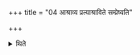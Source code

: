 +++
title = "04 आश्राव्य प्रत्याश्राविते सम्प्रेष्यति"

+++

<details><summary>थिते</summary>

आश्राव्य प्रत्याश्राविते सम्प्रेष्यति प्रातः प्रातःसावस्य शुक्रवतो मन्थिवतो मधुश्चुत इन्द्राय सोमान्प्रस्थितान्प्रेष्य मध्यतःकारिणां चमसाध्वर्यवो वषट्कृतानुवषट्कृताञ्जुहुत होत्रकाणां चमसाध्वर्यवः सकृत्सकृद्धुत्वा शुक्रस्याभ्युन्नीयोपावर्तध्वमिति ४
</details>
